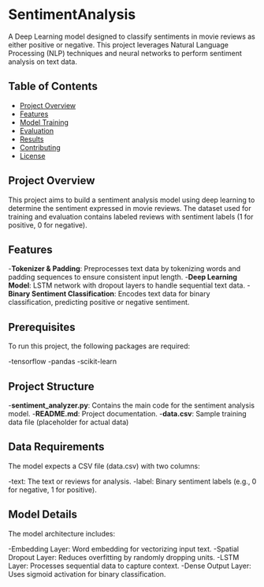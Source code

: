 # SentimentAnalysis


A Deep Learning model designed to classify sentiments in movie reviews as either positive or negative. This project leverages Natural Language Processing (NLP) techniques and neural networks to perform sentiment analysis on text data.

## Table of Contents
- [Project Overview](#project-overview)
- [Features](#features)
- [Model Training](#model-training)
- [Evaluation](#evaluation)
- [Results](#results)
- [Contributing](#contributing)
- [License](#license)

## Project Overview
This project aims to build a sentiment analysis model using deep learning to determine the sentiment expressed in movie reviews. The dataset used for training and evaluation contains labeled reviews with sentiment labels (1 for positive, 0 for negative).

## Features
-**Tokenizer & Padding**: Preprocesses text data by tokenizing words and padding sequences to ensure consistent input length.
-**Deep Learning Model**: LSTM network with dropout layers to handle sequential text data.
-**Binary Sentiment Classification**: Encodes text data for binary classification, predicting positive or negative sentiment.

## Prerequisites
To run this project, the following packages are required:

-tensorflow
-pandas
-scikit-learn

## Project Structure
-**sentiment_analyzer.py**: Contains the main code for the sentiment analysis model.
-**README.md**: Project documentation.
-**data.csv**: Sample training data file (placeholder for actual data)
## Data Requirements
The model expects a CSV file (data.csv) with two columns:

-text: The text or reviews for analysis.
-label: Binary sentiment labels (e.g., 0 for negative, 1 for positive).
## Model Details
The model architecture includes:

-Embedding Layer: Word embedding for vectorizing input text.
-Spatial Dropout Layer: Reduces overfitting by randomly dropping units.
-LSTM Layer: Processes sequential data to capture context.
-Dense Output Layer: Uses sigmoid activation for binary classification.


